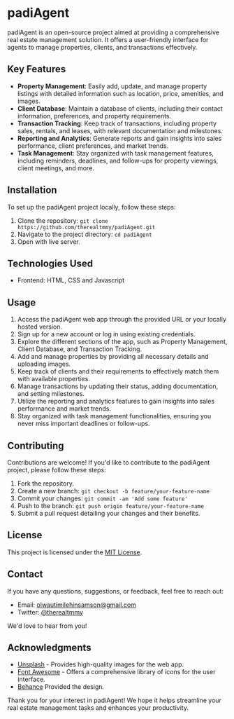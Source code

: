 # padiAgent

padiAgent is an open-source project aimed at providing a comprehensive real estate management solution. It offers a user-friendly interface for agents to manage properties, clients, and transactions effectively.

## Key Features

- **Property Management**: Easily add, update, and manage property listings with detailed information such as location, price, amenities, and images.
- **Client Database**: Maintain a database of clients, including their contact information, preferences, and property requirements.
- **Transaction Tracking**: Keep track of transactions, including property sales, rentals, and leases, with relevant documentation and milestones.
- **Reporting and Analytics**: Generate reports and gain insights into sales performance, client preferences, and market trends.
- **Task Management**: Stay organized with task management features, including reminders, deadlines, and follow-ups for property viewings, client meetings, and more.

## Installation

To set up the padiAgent project locally, follow these steps:

1. Clone the repository: `git clone https://github.com/therealtmmy/padiAgent.git`
2. Navigate to the project directory: `cd padiAgent`
3. Open with live server.

## Technologies Used

- Frontend: HTML, CSS and Javascript

## Usage

1. Access the padiAgent web app through the provided URL or your locally hosted version.
2. Sign up for a new account or log in using existing credentials.
3. Explore the different sections of the app, such as Property Management, Client Database, and Transaction Tracking.
4. Add and manage properties by providing all necessary details and uploading images.
5. Keep track of clients and their requirements to effectively match them with available properties.
6. Manage transactions by updating their status, adding documentation, and setting milestones.
7. Utilize the reporting and analytics features to gain insights into sales performance and market trends.
8. Stay organized with task management functionalities, ensuring you never miss important deadlines or follow-ups.

## Contributing

Contributions are welcome! If you'd like to contribute to the padiAgent project, please follow these steps:

1. Fork the repository.
2. Create a new branch: `git checkout -b feature/your-feature-name`
3. Commit your changes: `git commit -am 'Add some feature'`
4. Push to the branch: `git push origin feature/your-feature-name`
5. Submit a pull request detailing your changes and their benefits.

## License

This project is licensed under the [MIT License](LICENSE).

## Contact

If you have any questions, suggestions, or feedback, feel free to reach out:

- Email: [olwautimilehinsamson@gmail.com](mailto:olwautimilehinsamson@gmail.com)
- Twitter: [@therealtmmy](https://twitter.com/therealtmmy)

We'd love to hear from you!

## Acknowledgments

- [Unsplash](https://unsplash.com) - Provides high-quality images for the web app.
- [Font Awesome](https://fontawesome.com) - Offers a comprehensive library of icons for the user interface.
- [Behance](https://www.behance.net/gallery/161848351/Apartment-Searching-Website?tracking_source=search_projects%7CApartment+Website+Design) Provided the design.

Thank you for your interest in padiAgent! We hope it helps streamline your real estate management tasks and enhances your productivity.
